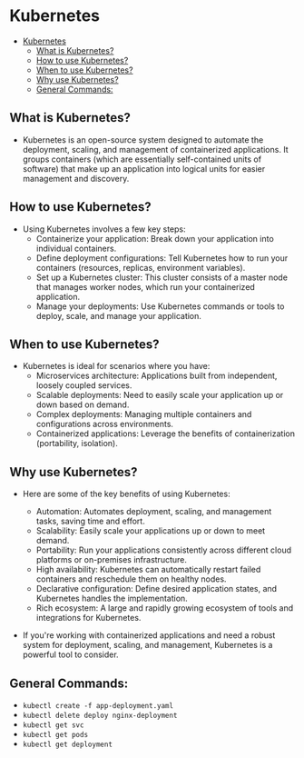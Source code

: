 # Kubernetes

- [Kubernetes](#kubernetes)
  - [What is Kubernetes?](#what-is-kubernetes)
  - [How to use Kubernetes?](#how-to-use-kubernetes)
  - [When to use Kubernetes?](#when-to-use-kubernetes)
  - [Why use Kubernetes?](#why-use-kubernetes)
  - [General Commands:](#general-commands)

## What is Kubernetes?

- Kubernetes is an open-source system designed to automate the deployment, scaling, and management of containerized applications. It groups containers (which are essentially self-contained units of software) that make up an application into logical units for easier management and discovery.

## How to use Kubernetes?

- Using Kubernetes involves a few key steps:
  - Containerize your application: Break down your application into individual containers.
  - Define deployment configurations: Tell Kubernetes how to run your containers (resources, replicas, environment variables).
  - Set up a Kubernetes cluster: This cluster consists of a master node that manages worker nodes, which run your containerized application.
  - Manage your deployments: Use Kubernetes commands or tools to deploy, scale, and manage your application.

## When to use Kubernetes?

- Kubernetes is ideal for scenarios where you have:
  - Microservices architecture: Applications built from independent, loosely coupled services.
  - Scalable deployments: Need to easily scale your application up or down based on demand.
  - Complex deployments: Managing multiple containers and configurations across environments.
  - Containerized applications: Leverage the benefits of containerization (portability, isolation).

## Why use Kubernetes?

- Here are some of the key benefits of using Kubernetes:
  - Automation: Automates deployment, scaling, and management tasks, saving time and effort.
  - Scalability: Easily scale your applications up or down to meet demand.
  - Portability: Run your applications consistently across different cloud platforms or on-premises infrastructure.
  - High availability: Kubernetes can automatically restart failed containers and reschedule them on healthy nodes.
  - Declarative configuration: Define desired application states, and Kubernetes handles the implementation.
  - Rich ecosystem: A large and rapidly growing ecosystem of tools and integrations for Kubernetes.

- If you're working with containerized applications and need a robust system for deployment, scaling, and management, Kubernetes is a powerful tool to consider.

## General Commands:
- `kubectl create -f app-deployment.yaml`
- `kubectl delete deploy nginx-deployment`
- `kubectl get svc`
- `kubectl get pods`
- `kubectl get deployment`